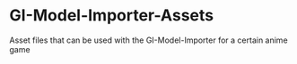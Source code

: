 # GI-Model-Importer-Assets
Asset files that can be used with the GI-Model-Importer for a certain anime game
